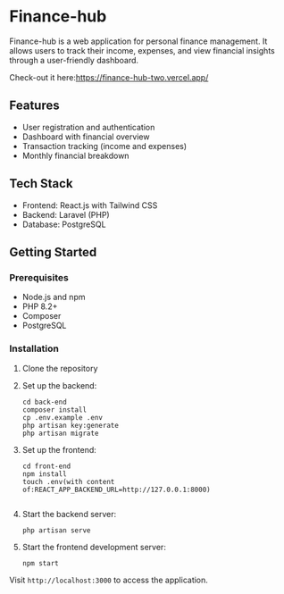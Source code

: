 # Finance-hub

Finance-hub is a web application for personal finance management. It allows users to track their income, expenses, and view financial insights through a user-friendly dashboard.

Check-out it here:https://finance-hub-two.vercel.app/

## Features

- User registration and authentication
- Dashboard with financial overview
- Transaction tracking (income and expenses)
- Monthly financial breakdown

## Tech Stack

- Frontend: React.js with Tailwind CSS
- Backend: Laravel (PHP)
- Database: PostgreSQL

## Getting Started

### Prerequisites

- Node.js and npm
- PHP 8.2+
- Composer
- PostgreSQL

### Installation

1. Clone the repository
2. Set up the backend:
   ```
   cd back-end
   composer install
   cp .env.example .env
   php artisan key:generate
   php artisan migrate
   ```
3. Set up the frontend:
   ```
   cd front-end
   npm install
   touch .env(with content of:REACT_APP_BACKEND_URL=http://127.0.0.1:8000)
    
   ```

4. Start the backend server:
   ```
   php artisan serve
   ```

5. Start the frontend development server:
   ```
   npm start
   ```

Visit `http://localhost:3000` to access the application.
